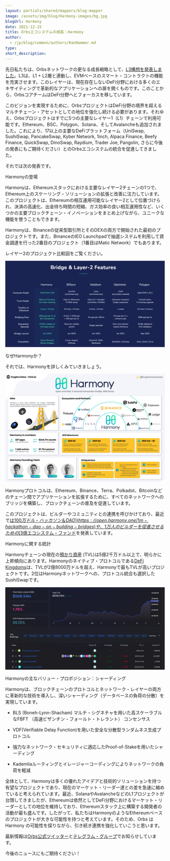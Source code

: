 ```yaml
---
layout: partials/shared/mappers/blog-mapper
image: /assets/img/blog/Harmony-images/bg.jpg
blogUrl: Harmony
date: 2021-12-15
title: Orbsエコシステムの成長：Harmony
author:
  - /jp/blog/common/authors/RanHammer.md
type:
short_description:
---
```



先日私たちは、Orbsネットワークの更なる成長戦略として、[L3構想を発表しました](https://www.orbs.com/jp/How-Orbs-Hybrid-Architecture-Is-Becoming-a-Game-Changer-in-DeFi/)。L3は、L1 + L2層と連動し、EVMベースのスマート・コントラクトの機能を充実させます。このレイヤーは、現在存在しないDeFi分野における多くのエキサイティングで革新的なアプリケーションへの扉を開くものです。このことから、OrbsコアチームはDeFi分野へとフォーカスを移しています。

このビジョンを実現するために、OrbsプロジェクトはDeFi分野の境界を超えるマルチチェーン・アセットとしての地位を強化し続ける必要があります。それゆえ、Orbsプロジェクトはすでに5つの主要なレイヤー1（L1）チェーンで利用可能です。Ethereum、BSC、Polygon、Solana、そしてAvalancheも追加されました。これにより、17以上の主要なDeFiプラットフォーム（UniSwap, SushiSwap, PancakeSwap, Kyber Network, 1inch, Alpaca Finance, Beefy Finance, QuickSwap, DinoSwap, Raydium, Trader Joe, Pangolin, さらに今後の発表にもご期待ください）とのOrbsエコシステムの統合を促進してきました。

それでは次の発表です。

Harmonyの登場

Harmonyは、Ethereumスタックにおける主要なレイヤー2チェーンの1つで、Ethereum上のスケーリング・ソリューションの拡張と改善に注力しています。このプロジェクトは、Ethereumの相互運用可能なレイヤー2として位置づけられ、決済の高速化、出金待ち時間の短縮、ガス効率の良い相互運用性など、いくつかの主要ブロックチェーン・イノベーションをまとめ上げながら、ユニークな機能を使うこともできます。

Harmonyは、Binanceの従来型取引所とそのDEXの両方で開始された最初のプロジェクトです。また、BinanceのIEO Launchpadで抽選システムを利用して資金調達を行った2番目のプロジェクト（1番目はMatic Network）でもあります。

レイヤー2のプロジェクト比較図をご覧ください。

![](/assets/img/blog/Harmony-images/image1.png)

なぜHarmonyか？

それでは、Harmonyを詳しくみていきましょう。

![](/assets/img/blog/Harmony-images/image2.png)

Harmonyプロトコルは、Ethereum、Binance、Terra、Polkadot、Bitcoinなどのチェーン間でアプリケーションを拡張するために、すべてのネットワークへのブリッジを構築し、ブロックチェーンの普及を促進しています。

このプロジェクトは、ビルダーやコミュニティとの連携を呼びかけており、最近で[は$100万ドル・ハッカソン＆DAO](https://open.harmony.one/1m-hackathon-dao-on-building-bridges)や、1万人のビルダーを促進させるための[$3億エコシステム・ファンド](https://twitter.com/harmonyprotocol/status/1436031205959405570)を発表しています。

Harmonyに関する統計

Harmonyチェーンの現在の[預かり資産](https://defillama.com/chain/Harmony) (TVL)は5億2千万ドル以上で、明らかに上昇傾向にあります。Harmonyのネイティブ・プロトコルである[DeFi Kingdoms](https://defikingdoms.com/)は、TVLが2億8000万ドルを超え、Harmonyで最もTVLが高いプロジェクトです。2位はHarmonyネットワークへの、プロトコル統合も選択したSushiSwapです。

![](/assets/img/blog/Harmony-images/umage3.png)

Harmonyの主なバリュー・プロポジション：シャーディング

Harmonyは、ブロックチェーンのプロトコルとネットワーク・レイヤーの両方に革新的な技術を導入し、深いシャーディング（データベースの負荷の分散）を実現しています。

-   BLS (Boneh-Lynn-Shacham) マルチ・シグネチャを用いた高スケーラブルなFBFT （高速ビザンチン・フォールト・トレラント） コンセンサス

-   VDF(Verifiable Delay Function)を用いた安全な分散型ランダムネス生成プロトコル

-   強力なネットワーク・セキュリティに適応したProof-of-Stakeを用いたシャーディング

-   Kademliaルーティングとイレージャーコーディングによりネットワークの負荷を軽減

全体として、Harmonyは多くの優れたアイデアと技術的ソリューションを持つ有望なプロジェクトであり、現在のマーケット・リーダー達との差を急速に縮めていると考えられています。最近、SolanaやAvalancheなどのL1プロジェクトが台頭してきましたが、Ethereumは依然としてDeFi分野におけるマーケット・リーダーとしての地位を維持しており、Ethereumスタック上に構築する開発者の活動が最も盛んです。したがって、私たちはHarmonyのようなEthereumベースのプロジェクトが大きな可能性を持つと考えています。そのため、Orbs はHarmony の可能性を探りながら、引き続き連携を強化していこうと思います。

最新情報は[Orbs公式ツイッター](https://twitter.com/orbs_network)と[テレグラム・グループ](https://t.me/OrbsNetwork)でお知らせしています。

今後のニュースにもご期待ください！
